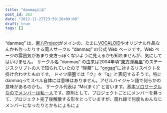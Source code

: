 ```yaml
---
title: "danmaqとは"
post_id: 263
date: "2012-11-27T23:59:26+09:00"
draft: true
tags: []
---
```



“danmaq” は、[東方Project](http://www16.big.or.jp/%7Ezun/html/game.html)がメインの、たまに[VOCALOID](http://www.vocaloid.com/)やオリジナル作品なんかも作ったりする同人サークル “danmaq” の公式 Web ページです。Web ページの雰囲気があまり東方っぽくないように見えるかも知れませんが、気にしてはいけません。 サークル名 “danmaq” の由来は2004年頃“[東方弾幕風](http://www.geocities.co.jp/SiliconValley-Oakland/9951/)”のステージスクリプトの人で知られていたので “弾幕” に “[ongaq](http://www.ongaq.com/)”に対するリスペクトを掛け合わせたものです。  ドイツ語圏では『ク』を『q』と表記するそうで。特にdanmaqってスペル自体には意味はありません。アゼルバイジャン語で何らかの意味があるのかも。 サークル代表は “Mc(まく)” と言います。[基本ソロサークルなのでメンバーは私一人](/tag/head)です。原則として、プロジェクトごとにメンバーを募って、プロジェクト完了後解散する形をとっていますが、腐れ縁で何度もおんなじメンバーになったりとかもにょもにょ
